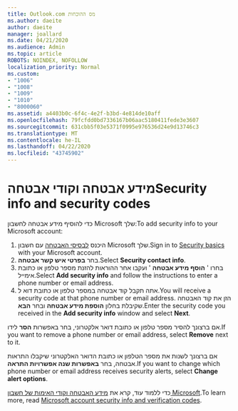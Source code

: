 ```yaml
---
title: Outlook.com מס ההוכחות
ms.author: daeite
author: daeite
manager: joallard
ms.date: 04/21/2020
ms.audience: Admin
ms.topic: article
ROBOTS: NOINDEX, NOFOLLOW
localization_priority: Normal
ms.custom:
- "1006"
- "1008"
- "1009"
- "1010"
- "8000060"
ms.assetid: a4403b0c-6f4c-4e2f-b3bd-4e814de10aff
ms.openlocfilehash: 79fcfdd0bd7336167b06aac5180411fede3e3607
ms.sourcegitcommit: 631cbb5f03e5371f0995e976536d24e9d13746c3
ms.translationtype: MT
ms.contentlocale: he-IL
ms.lasthandoff: 04/22/2020
ms.locfileid: "43745902"
---
```

# <a name="security-info-and-security-codes"></a><span data-ttu-id="2cb6b-102">מידע אבטחה וקודי אבטחה</span><span class="sxs-lookup"><span data-stu-id="2cb6b-102">Security info and security codes</span></span>

<span data-ttu-id="2cb6b-103">כדי להוסיף מידע אבטחה לחשבון Microsoft שלך:</span><span class="sxs-lookup"><span data-stu-id="2cb6b-103">To add security info to your Microsoft account:</span></span>

1. <span data-ttu-id="2cb6b-104">היכנס [לבסיסי האבטחה](https://account.microsoft.com/security) עם חשבון Microsoft שלך.</span><span class="sxs-lookup"><span data-stu-id="2cb6b-104">Sign in to [Security basics](https://account.microsoft.com/security) with your Microsoft account.</span></span>
1. <span data-ttu-id="2cb6b-105">בחר **בפרטי איש קשר אבטחה**.</span><span class="sxs-lookup"><span data-stu-id="2cb6b-105">Select **Security contact info**.</span></span>
1. <span data-ttu-id="2cb6b-106">בחרו ' **הוסף מידע אבטחה** ' ועקבו אחר ההוראות להזנת מספר טלפון או כתובת אימייל.</span><span class="sxs-lookup"><span data-stu-id="2cb6b-106">Select **Add security info** and follow the instructions to enter a phone number or email address.</span></span>
1. <span data-ttu-id="2cb6b-107">אתה תקבל קוד אבטחה במספר טלפון או כתובת דוא ל.</span><span class="sxs-lookup"><span data-stu-id="2cb6b-107">You will receive a security code at that phone number or email address.</span></span> <span data-ttu-id="2cb6b-108">הזן את קוד האבטחה שקיבלת בחלון **הוספת מידע אבטחה** ובחר **הבא**.</span><span class="sxs-lookup"><span data-stu-id="2cb6b-108">Enter the security code you received in the **Add security info** window and select **Next**.</span></span>

<span data-ttu-id="2cb6b-109">אם ברצונך להסיר מספר טלפון או כתובת דואר אלקטרוני, בחר באפשרות **הסר** לידו.</span><span class="sxs-lookup"><span data-stu-id="2cb6b-109">If you want to remove a phone number or email address, select **Remove** next to it.</span></span>

<span data-ttu-id="2cb6b-110">אם ברצונך לשנות את מספר הטלפון או כתובת הדואר האלקטרוני שיקבלו התראות אבטחה, בחר **באפשרות שנה אפשרויות התראה**.</span><span class="sxs-lookup"><span data-stu-id="2cb6b-110">If you want to change which phone number or email address receives security alerts, select **Change alert options**.</span></span>

<span data-ttu-id="2cb6b-111">כדי ללמוד עוד, קרא את [מידע האבטחה וקודי האימות של חשבון Microsoft](https://support.microsoft.com/help/12428/).</span><span class="sxs-lookup"><span data-stu-id="2cb6b-111">To learn more, read [Microsoft account security info and verification codes](https://support.microsoft.com/help/12428/).</span></span>